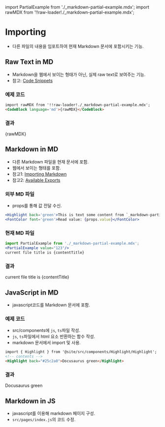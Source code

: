 import PartialExample from './_markdown-partial-example.mdx';
import rawMDX from '!!raw-loader!./_markdown-partial-example.mdx';

# Importing
* 다른 파일의 내용을 임포트하여 현재 Markdown 문서에 포함시키는 기능.
## Raw Text in MD
* Markdown을 웹에서 보이는 형태가 아닌, 실제 raw text로 보여주는 기능.
* 참고: [Code Snippets](https://docusaurus.io/docs/markdown-features/react#importing-code-snippets)
### 예제 코드
```md
import rawMDX from '!!raw-loader!./_markdown-partial-example.mdx';
<CodeBlock language='md'>{rawMDX}</CodeBlock>
```
### 결과
<CodeBlock language='md'>{rawMDX}</CodeBlock>

## Markdown in MD
* 다른 Markdown 파일을 현재 문서에 포함.
* 웹에서 보이는 형태를 포함.
* 참고1: [Importing Markdown](https://docusaurus.io/docs/markdown-features/react#importing-markdown)
* 참고2: [Available Exports](https://docusaurus.io/docs/markdown-features/react#available-exports)
### 외부 MD 파일
* props를 통해 값 전달 수신.
```jsx title="_markdown-partial-example.mdx"
<Highlight back='green'>This is text some content from `_markdown-partial-example.mdx`.</Highlight>  
<FontColor font='green'>Read value: {props.value}</FontColor>
```
### 현재 MD 파일
```jsx title="current file"
import PartialExample from './_markdown-partial-example.mdx';
<PartialExample value="123"/>
current file title is {contentTitle}
```
### 결과
<PartialExample value="123"/>
current file title is {contentTitle}

## JavaScript in MD
* javascript코드를 Markdown 문서에 포함.
### 예제 코드
* src/components에 `js`, `ts`파일 작성.
* `js`, `ts`파일에서 html 요소 반환하는 함수 작성.
* markdown 문서에서 import 및 사용.
```md
import { Highlight } from '@site/src/components/Highlight/Highlight';
<!-- contents -->
<Highlight back="#25c2a0">Docusaurus green</Highlight>
```
### 결과
<Highlight back="#25c2a0">Docusaurus green</Highlight>

## Markdown in JS
* javascript를 이용해 markdown 페이지 구성.
* `src/pages/index.js`의 코드 수정.
